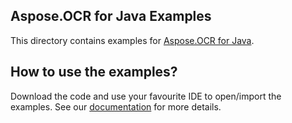 ## Aspose.OCR for Java Examples

This directory contains examples for [Aspose.OCR for Java](https://www.aspose.com/products/ocr/java).

## How to use the examples?

Download the code and use your favourite IDE to open/import the examples.
See our [documentation](https://docs.aspose.com/display/OCRJAVA/Home) for more details.
